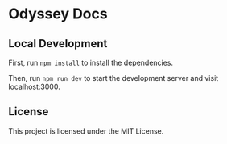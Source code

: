 # Odyssey Docs 

## Local Development

First, run `npm install` to install the dependencies.

Then, run `npm run dev` to start the development server and visit localhost:3000.

## License

This project is licensed under the MIT License.
